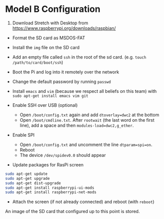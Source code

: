 Model B Configuration
=====================

1. Download Stretch with Desktop from
https://www.raspberrypi.org/downloads/raspbian/

- Format the SD card as MSDOS-FAT

- Install the `img` file on the SD card

- Add an empty file called `ssh` in the root of the sd card.
(e.g. `touch /path/to/card/boot/ssh`)

- Boot the Pi and log into it remotely over the network

- Change the default password by running `passwd`

- Install `emacs` and `vim` (because we respect all beliefs on this team)
  with `sudo apt-get install emacs vim git`

- Enable SSH over USB (optional)
  - Open `/boot/config.txt` again and add `dtoverlay=dwc2` at the bottom
  - Open `/boot/cmdline.txt`. After `rootwait` (the last word on the first
      line), add a space and then `modules-load=dwc2,g_ether`.

- Enable SPI
  - Open `/boot/config.txt` and uncomment the line `dtparam=spi=on`.
  - Reboot
  - The device `/dev/spidev0.0` should appear

- Update packages for RasPi screen
```bash
sudo apt-get update
sudo apt-get upgrade
sudo apt-get dist-upgrade
sudo apt-get install raspberrypi-ui-mods
sudo apt-get install raspberrypi-net-mods
```

- Attach the screen (if not already connected) and reboot (with `reboot`)

An image of the SD card that configured up to this point is stored.
